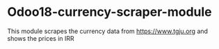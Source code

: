 # Odoo18-currency-scraper-module
This module scrapes the currency data from https://www.tgju.org and shows the prices in IRR
